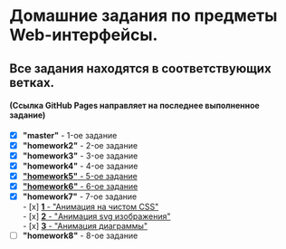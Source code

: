 # Домашние задания по предметы Web-интерфейсы.

## Все задания находятся в соответствующих ветках. 
#### (Ссылка GitHub Pages направляет на последнее выполненное задание)

- [x] **"master"** - 1-ое задание
- [x] **"homework2"** - 2-ое задание
- [x] **"homework3"** - 3-ое задание
- [x] **"homework4"** - 4-ое задание
- [x] [**"homework5"** - 5-ое задание](https://codepen.io/MelIlya2001/pen/zYJPVBz)
- [x] [**"homework6"** - 6-ое задание](https://codepen.io/MelIlya2001/pen/ZEMmBvb)
- [x] **"homework7"** - 7-ое задание<br>
      - [x] [**1** - "Анимация на чистом CSS"](https://codepen.io/MelIlya2001/pen/vYzbYqM)<br>
      - [x] [**2** - "Анимация svg изображения"](https://codepen.io/MelIlya2001/pen/VwGgvEE)<br>
      - [x] [**3** - "Анимация диаграммы"](https://codepen.io/MelIlya2001/pen/BaOMjdz)
- [ ] **"homework8"** - 8-ое задание

